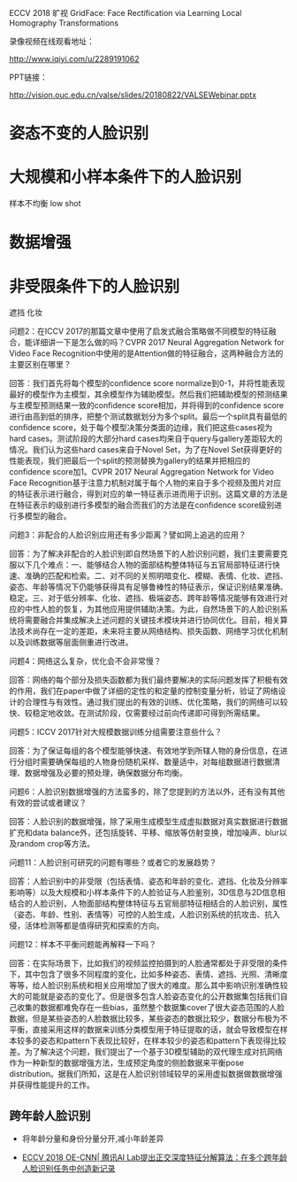 ECCV 2018 旷视 GridFace: Face Rectification via Learning Local Homography Transformations


录像视频在线观看地址：

http://www.iqiyi.com/u/2289191062



PPT链接：

http://vision.ouc.edu.cn/valse/slides/20180822/VALSEWebinar.pptx

# 姿态不变的人脸识别

# 大规模和小样本条件下的人脸识别
样本不均衡
low shot

# 数据增强


# 非受限条件下的人脸识别
遮挡 化妆


问题2：在ICCV 2017的那篇文章中使用了启发式融合策略做不同模型的特征融合，能详细讲一下是怎么做的吗？CVPR 2017 Neural Aggregation Network for Video Face Recognition中使用的是Attention做的特征融合，这两种融合方法的主要区别在哪里？

回答：我们首先将每个模型的confidence score normalize到0-1，并将性能表现最好的模型作为主模型，其余模型作为辅助模型。然后我们把辅助模型的预测结果与主模型预测结果一致的confidence score相加，并将得到的confidence score进行由高到低的排序，把整个测试数据划分为多个split。最后一个split具有最低的confidence score，处于每个模型决策分类面的边缘，我们把这些cases视为hard cases。测试阶段的大部分hard cases均来自于query与gallery差距较大的情况。我们认为这些hard cases来自于Novel Set，为了在Novel Set获得更好的性能表现，我们把最后一个split的预测替换为gallery的结果并把相应的confidence score加1。CVPR 2017 Neural Aggregation Network for Video Face Recognition基于注意力机制对属于每个人物的来自于多个视频及图片对应的特征表示进行融合，得到对应的单一特征表示进而用于识别。这篇文章的方法是在特征表示的级别进行多模型的融合而我们的方法是在confidence score级别进行多模型的融合。



问题3：非配合的人脸识别应用还有多少距离？譬如网上追逃的应用？

回答：为了解决非配合的人脸识别即自然场景下的人脸识别问题，我们主要需要克服以下几个难点：一、能够结合人物的面部结构整体特征与五官局部特征进行快速、准确的匹配和检索。二、对不同的关照明暗变化、模糊、表情、化妆、遮挡、姿态、年龄等情况下仍能够获得具有足够鲁棒性的特征表示，保证识别结果准确、稳定。三、对于低分辨率、化妆、遮挡、极端姿态、跨年龄等情况能够有效进行对应的中性人脸的恢复，为其他应用提供辅助决策。为此，自然场景下的人脸识别系统将需要融合并集成解决上述问题的关键技术模块并进行协同优化。目前，相关算法技术尚存在一定的差距，未来将主要从网络结构、损失函数、网络学习优化机制以及训练数据等层面侧重进行改进。



问题4：网络这么复杂，优化会不会非常慢？

回答：网络的每个部分及损失函数都为我们最终要解决的实际问题发挥了积极有效的作用，我们在paper中做了详细的定性的和定量的控制变量分析，验证了网络设计的合理性与有效性。通过我们提出的有效的训练、优化策略，我们的网络可以较快、较稳定地收敛。在测试阶段，仅需要经过前向传递即可得到所需结果。



问题5：ICCV 2017针对大规模数据训练分组需要注意些什么？

回答：为了保证每组的各个模型能够快速、有效地学到所辖人物的身份信息，在进行分组时需要确保每组的人物身份随机采样、数量适中，对每组数据进行数据清理、数据增强及必要的预处理，确保数据分布均衡。



问题6：人脸识别数据增强的方法蛮多的，除了您提到的方法以外，还有没有其他有效的尝试或者建议？

回答：人脸识别的数据增强，除了采用生成模型生成虚拟数据对真实数据进行数据扩充和data balance外，还包括旋转、平移、缩放等仿射变换，增加噪声、blur以及random crop等方法。


问题11：人脸识别可研究的问题有哪些？或者它的发展趋势？

回答：人脸识别中的非受限（包括表情、姿态和年龄的变化、遮挡、化妆及分辨率影响等）以及大规模和小样本条件下的人脸验证与人脸鉴别，3D信息与2D信息相结合的人脸识别，人物面部结构整体特征与五官局部特征相结合的人脸识别，属性（姿态、年龄、性别、表情等）可控的人脸生成，人脸识别系统的抗攻击、抗入侵，活体检测等都是值得研究和探索的方向。



问题12：样本不平衡问题能再解释一下吗？

回答：在实际场景下，比如我们的视频监控拍摄到的人脸通常都处于非受限的条件下，其中包含了很多不同程度的变化，比如多种姿态、表情、遮挡、光照、清晰度等等，给人脸识别系统和相关应用增加了很大的难度。那么其中影响识别准确性较大的可能就是姿态的变化了。但是很多包含人脸姿态变化的公开数据集包括我们自己收集的数据都难免存在一些bias，虽然整个数据集cover了很大姿态范围的人脸数据，但是某些姿态的人脸数据比较多，某些姿态的数据比较少，数据分布极为不平衡，直接采用这样的数据来训练分类模型用于特征提取的话，就会导致模型在样本较多的姿态和pattern下表现比较好，在样本较少的姿态和pattern下表现得比较差。为了解决这个问题，我们提出了一个基于3D模型辅助的双代理生成对抗网络作为一种新型的数据增强方法，生成预定角度的侧脸数据来平衡pose distribution。据我们所知，这是在人脸识别领域较早的采用虚拟数据做数据增强并获得性能提升的工作。


## 跨年龄人脸识别
- 将年龄分量和身份分量分开,减小年龄差异

- [ECCV 2018 OE-CNN| 腾讯AI Lab提出正交深度特征分解算法：在多个跨年龄人脸识别任务中创造新记录
](https://www.jiqizhixin.com/articles/tencent-ai-lab-eccv-2018-oecnn)
